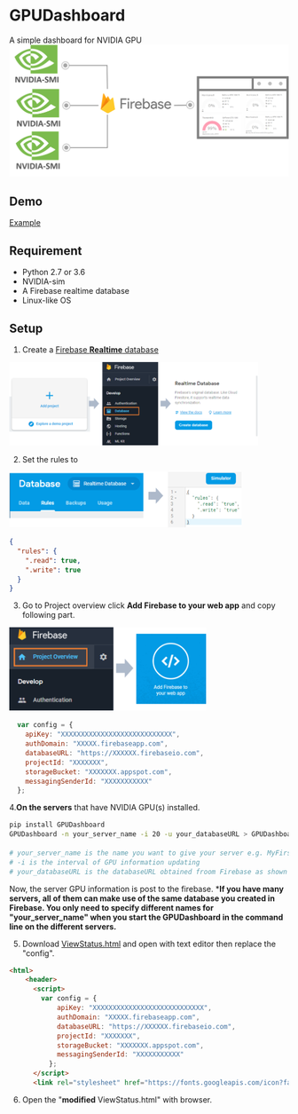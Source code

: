 # GPUDashboard
A simple dashboard for NVIDIA GPU
![flowchart](https://github.com/Yuan-Yu/GPUDashboard/blob/master/docs/flowchart.png?raw=true)
## Demo
[Example](https://yuan-yu.github.io/GPUDashboard/)  
## Requirement  
- Python 2.7 or 3.6
- NVIDIA-sim
- A Firebase realtime database
- Linux-like OS  

## Setup  
1. Create a [Firebase **Realtime** database](https://console.firebase.google.com/)  
<img src="https://github.com/Yuan-Yu/GPUDashboard/blob/master/docs/crateDB.png?raw=true" height="150" >   

2. Set the rules to 
<img src="https://github.com/Yuan-Yu/GPUDashboard/blob/master/docs/chageRule.png?raw=true" height="100" >    

```json 
{
  "rules": {
    ".read": true,
    ".write": true
  }
}
```  
3. Go to Project overview click **Add Firebase to your web app** and copy following part.  
<img src="https://github.com/Yuan-Yu/GPUDashboard/blob/master/docs/copyConfig.png?raw=true" height="150" >   

```javascript
  var config = {
    apiKey: "XXXXXXXXXXXXXXXXXXXXXXXXXXXX",
    authDomain: "XXXXX.firebaseapp.com",
    databaseURL: "https://XXXXXX.firebaseio.com",
    projectId: "XXXXXXX",
    storageBucket: "XXXXXXX.appspot.com",
    messagingSenderId: "XXXXXXXXXXX"
  };
```
4.**On the servers** that have NVIDIA GPU(s) installed.  
```bash
pip install GPUDashboard
GPUDashboard -n your_server_name -i 20 -u your_databaseURL > GPUDashboard.log 

# your_server_name is the name you want to give your server e.g. MyFirstServer
# -i is the interval of GPU information updating
# your_databaseURL is the databaseURL obtained froom Firebase as shown above
```  
Now, the server GPU information is post to the firebase. ***If you have many servers, all of them can make use of the same database you created in Firebase. You only need to specify different names for "your_server_name" when you start the GPUDashboard in the command line on the different servers.**  
  
5. Download [ViewStatus.html]('https://raw.githubusercontent.com/Yuan-Yu/GPUDashboard/master/ViewStatus.html') and open with text editor then replace the "config".  
```html
<html>
    <header>
      <script>
        var config = {
            apiKey: "XXXXXXXXXXXXXXXXXXXXXXXXXXXX",
            authDomain: "XXXXX.firebaseapp.com",
            databaseURL: "https://XXXXXX.firebaseio.com",
            projectId: "XXXXXXX",
            storageBucket: "XXXXXXX.appspot.com",
            messagingSenderId: "XXXXXXXXXXX"
          };
      </script>
      <link rel="stylesheet" href="https://fonts.googleapis.com/icon?family=Material+Icons"/>
```  
6. Open the "**modified** ViewStatus.html" with browser.

